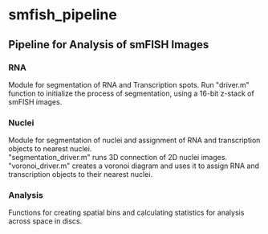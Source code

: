 # smfish_pipeline
## Pipeline for Analysis of smFISH Images

### RNA
Module for segmentation of RNA and Transcription spots. Run "driver.m" function to initialize the process of segmentation, using a 16-bit z-stack of smFISH images.

### Nuclei
Module for segmentation of nuclei and assignment of RNA and transcription objects to nearest nuclei.  
"segmentation_driver.m" runs 3D connection of 2D nuclei images.
"voronoi_driver.m" creates a voronoi diagram and uses it to assign RNA and transcription objects to their nearest nuclei.

### Analysis
Functions for creating spatial bins and calculating statistics for analysis across space in discs.
